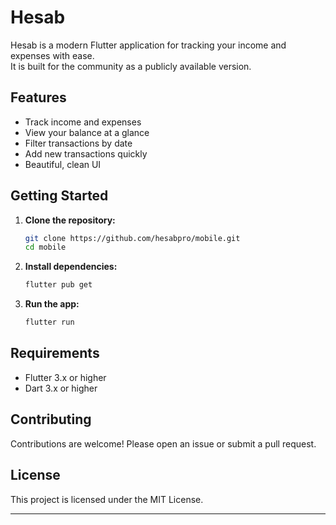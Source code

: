 # Hesab

Hesab is a modern Flutter application for tracking your income and expenses with ease.  
It is built for the community as a publicly available version.

## Features

- Track income and expenses
- View your balance at a glance
- Filter transactions by date
- Add new transactions quickly
- Beautiful, clean UI

## Getting Started

1. **Clone the repository:**

   ```bash
   git clone https://github.com/hesabpro/mobile.git
   cd mobile
   ```

2. **Install dependencies:**

   ```bash
   flutter pub get
   ```

3. **Run the app:**
   ```bash
   flutter run
   ```

## Requirements

- Flutter 3.x or higher
- Dart 3.x or higher

## Contributing

Contributions are welcome! Please open an issue or submit a pull request.

## License

This project is licensed under the MIT License.

---
